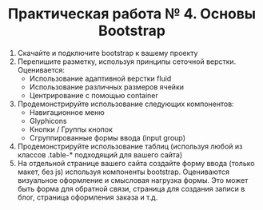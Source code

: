 # <center>Практическая работа № 4. Основы Bootstrap

1. Скачайте и подключите bootstrap к вашему проекту
2. Перепишите разметку, используя принципы сеточной верстки. Оценивается:
    - Использование адаптивной верстки fluid
    - Использование различных размеров ячейки
    - Центрирование с помощью container
3. Продемонстрируйте использование следующих компонентов:
    - Навигационное меню
    - Glyphicons
    - Кнопки / Группы кнопок
    - Сгруппированные формы ввода (input group)
4. Продемонстрируйте использование таблиц (используя любой из
классов .table-* подходящий для вашего сайта)
5. На отдельной странице вашего сайта создайте форму ввода (только
макет, без js) используя компоненты bootstrap. Оцениваются
визуальное оформление и смысловая нагрузка формы. Это может быть
форма для обратной связи, страница для создания записи в блог,
страница оформления заказа и т.д.
